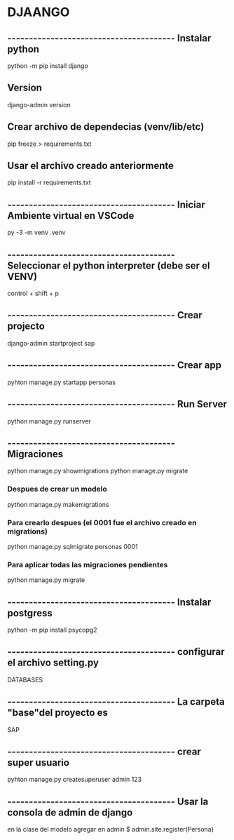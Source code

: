 # DJAANGO


## --------------------------------------- Instalar python
python -m pip install django

## Version
django-admin version    

## Crear archivo de dependecias (venv/lib/etc)
pip freeze > requirements.txt
## Usar el archivo creado anteriormente 
pip install -r requirements.txt

## --------------------------------------- Iniciar Ambiente virtual en VSCode
py -3 -m venv .venv 
## --------------------------------------- Seleccionar el python interpreter (debe ser el VENV)
control + shift + p

## --------------------------------------- Crear projecto
django-admin startproject sap  

## --------------------------------------- Crear app
pyhton manage.py startapp personas

## --------------------------------------- Run Server
python manage.py runserver

## ---------------------------------------  Migraciones
python manage.py showmigrations
python manage.py migrate
### Despues de crear un modelo
python manage.py makemigrations 
### Para crearlo despues (el 0001 fue el archivo creado en migrations)
python manage.py sqlmigrate personas 0001
### Para aplicar todas las migraciones pendientes
python manage.py migrate


## --------------------------------------- Instalar postgress
python -m pip install psycopg2  

## --------------------------------------- configurar el archivo setting.py
DATABASES

## --------------------------------------- La carpeta "base"del proyecto es
SAP

## --------------------------------------- crear super usuario
pyhton manage.py createsuperuser
admin
123

## --------------------------------------- Usar la consola de admin de django
en la clase del modelo agregar en admin
$ admin.site.register(Persona)
